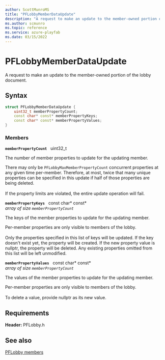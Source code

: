 ```yaml
---
author: ScottMunroMS
title: "PFLobbyMemberDataUpdate"
description: "A request to make an update to the member-owned portion of the lobby document."
ms.author: scmunro
ms.topic: reference
ms.service: azure-playfab
ms.date: 03/15/2022
---
```


# PFLobbyMemberDataUpdate  

A request to make an update to the member-owned portion of the lobby document.  

## Syntax  
  
```cpp
struct PFLobbyMemberDataUpdate {  
    uint32_t memberPropertyCount;  
    const char* const* memberPropertyKeys;  
    const char* const* memberPropertyValues;  
}  
```
  
### Members  
  
**`memberPropertyCount`** &nbsp; uint32_t  
  
The number of member properties to update for the updating member.
  
There may only be ```PFLobbyMaxMemberPropertyCount``` concurrent properties at any given time per-member. Therefore, at most, twice that many unique properties can be specified in this update if half of those properties are being deleted. <br /><br /> If the property limits are violated, the entire update operation will fail.
  
**`memberPropertyKeys`** &nbsp; const char* const*  
*array of size `memberPropertyCount`*  
  
The keys of the member properties to update for the updating member.
  
Per-member properties are only visible to members of the lobby. <br /><br /> Only the properties specified in this list of keys will be updated. If the key doesn't exist yet, the property will be created. If the new property value is nullptr, the property will be deleted. Any existing properties omitted from this list will be left unmodified.
  
**`memberPropertyValues`** &nbsp; const char* const*  
*array of size `memberPropertyCount`*  
  
The values of the member properties to update for the updating member.
  
Per-member properties are only visible to members of the lobby. <br /><br /> To delete a value, provide nullptr as its new value.
  
  
## Requirements  
  
**Header:** PFLobby.h
  
## See also  
[PFLobby members](../pflobby_members.md)  

  
  
